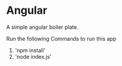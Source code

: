 # Angular
A simple angular boiler plate.

Run the following Commands to run this app
1. 'npm install'
2. 'node index.js'
